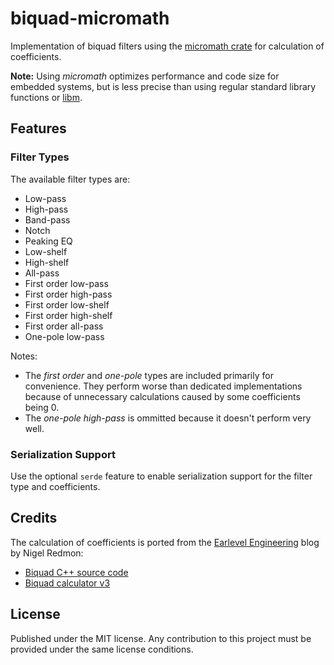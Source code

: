 # biquad-micromath

Implementation of biquad filters using the [micromath crate](https://crates.io/crates/micromath) for calculation of coefficients.

**Note:** Using *micromath* optimizes performance and code size for embedded systems, but is less precise than using regular standard library functions or [libm](https://crates.io/crates/libm).

## Features

### Filter Types

The available filter types are:

- Low-pass
- High-pass
- Band-pass
- Notch
- Peaking EQ
- Low-shelf
- High-shelf
- All-pass
- First order low-pass
- First order high-pass
- First order low-shelf
- First order high-shelf
- First order all-pass
- One-pole low-pass

Notes:

- The *first order* and *one-pole* types are included primarily for convenience. They perform worse than dedicated implementations because of unnecessary calculations caused by some coefficients being 0.
- The *one-pole high-pass* is ommitted because it doesn't perform very well.

### Serialization Support

Use the optional `serde` feature to enable serialization support for the filter type and coefficients.

## Credits

The calculation of coefficients is ported from the [Earlevel Engineering](https://www.earlevel.com) blog by Nigel Redmon:

- [Biquad C++ source code](https://www.earlevel.com/main/2012/11/26/biquad-c-source-code/)
- [Biquad calculator v3](https://www.earlevel.com/main/2021/09/02/biquad-calculator-v3/)

## License

Published under the MIT license. Any contribution to this project must be provided under the same license conditions.
